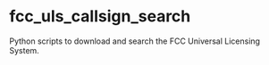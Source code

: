 # fcc_uls_callsign_search
Python scripts to download and search the FCC Universal Licensing System.
